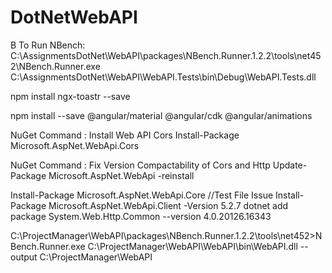 # DotNetWebAPI
B
 To Run NBench:
 C:\AssignmentsDotNet\WebAPI\packages\NBench.Runner.1.2.2\tools\net452\NBench.Runner.exe C:\AssignmentsDotNet\WebAPI\WebAPI.Tests\bin\Debug\WebAPI.Tests.dll


npm install ngx-toastr --save

npm install --save @angular/material @angular/cdk @angular/animations

NuGet Command : Install Web API Cors
Install-Package Microsoft.AspNet.WebApi.Cors

NuGet Command : Fix Version Compactability of Cors and Http
Update-Package Microsoft.AspNet.WebApi -reinstall

Install-Package Microsoft.AspNet.WebApi.Core //Test File Issue 
Install-Package Microsoft.AspNet.WebApi.Client -Version 5.2.7 
dotnet add package System.Web.Http.Common --version 4.0.20126.16343

C:\ProjectManager\WebAPI\packages\NBench.Runner.1.2.2\tools\net452>NBench.Runner.exe C:\ProjectManager\WebAPI\WebAPI\bin\WebAPI.dll --output C:\ProjectManager\WebAPI
